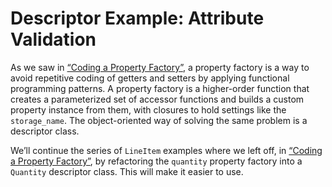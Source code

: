 # Descriptor Example: Attribute Validation

As we saw in [“Coding a Property Factory”](ch22.html#coding_prop_factory_sec), a property factory is a way to avoid repetitive coding of getters and setters by applying functional programming patterns. A property factory is a higher-order function that creates a parameterized set of accessor functions and builds a custom property instance from them, with closures to hold settings like the `storage_name`. The object-oriented way of solving the same problem is a descriptor class.

We’ll continue the series of `LineItem` examples where we left off, in [“Coding a Property Factory”](ch22.html#coding_prop_factory_sec), by refactoring the `quantity` property factory into a `Quantity` descriptor class. This will make it easier to use.